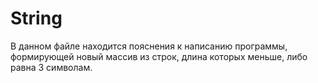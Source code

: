 # String 
В данном файле находится пояснения к написанию программы, формирующей новый массив из строк, длина которых меньше, либо равна 3 символам.
